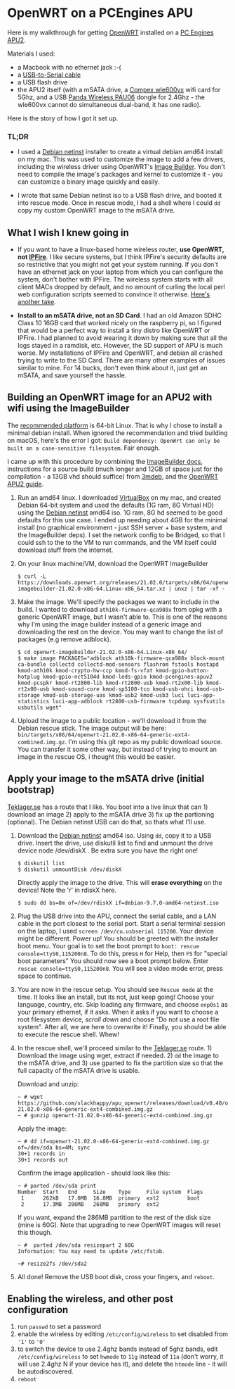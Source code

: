# OpenWRT on a PCEngines APU

Here is my walkthrough for getting [OpenWRT](https://openwrt.org/) installed on a [PC Engines APU2](https://pcengines.ch/apu2d2.htm).

Materials I used:
- a Macbook with no ethernet jack :-(
- a [USB-to-Serial cable](https://www.amazon.com/Adapter-Chipset-CableCreation-Converter-Register/dp/B0769FY7R7)
- a USB flash drive
- the APU2 itself (with a mSATA drive, a [Compex wle600vx](https://pcengines.ch/wle600vx.htm) wifi card for 5Ghz, and a USB [Panda Wireless PAU06](http://www.pandawireless.com/Products%20|%20Panda%20Wireless.html) dongle for 2.4Ghz - the wle600vx cannot do simultaneous dual-band, it has one radio).

Here is the story of how I got it set up.

### TL;DR

- I used a [Debian netinst](https://www.debian.org/CD/netinst/) installer to create a virtual debian amd64 install on my mac.  This was used to customize the image to add a few drivers, including the wireless driver using OpenWRT's [Image Builder](https://openwrt.org/docs/guide-user/additional-software/imagebuilder).  You don't need to compile the image's packages and kernel to customize it - you can customize a binary image quickly and easily.

- I wrote that same Debian netinst iso to a USB flash drive, and booted it into rescue mode.  Once in rescue mode, I had a shell where I could `dd` copy my custom OpenWRT image to the mSATA drive.

## What I wish I knew going in

- If you want to have a linux-based home wireless router, **use OpenWRT, not [IPFire](https://www.ipfire.org/)**.  I like secure systems, but I think IPFire's security defaults are so restrictive that you might not get your system running.  If you don't have an ethernet jack on your laptop from which you can configure the system, don't bother with IPFire.  The wireless system starts with all client MACs dropped by default, and no amount of curling the local perl web configuration scripts seemed to convince it otherwise.  [Here's another take](https://teklager.se/en/knowledge-base/choosing-router-operating-system-pfsense-vs-opnsense-vs-openwrt/).

- **Install to an mSATA drive, not an SD Card**.  I had an old Amazon SDHC Class 10 16GB card that worked nicely on the raspberry pi, so I figured that would be a perfect way to install a tiny distro like OpenWRT or IPFire.  I had planned to avoid wearing it down by making sure that all the logs stayed in a ramdisk, etc.  However, the SD support of APU is much worse. My installations of IPFire and OpenWRT, and debian all crashed trying to write to the SD Card.  There are many other examples of issues similar to mine.  For 14 bucks, don't even think about it, just get an mSATA, and save yourself the hassle.


## Building an OpenWRT image for an APU2 with wifi using the ImageBuilder
The [recommended platform](https://openwrt.org/docs/guide-user/additional-software/imagebuilder) is  64-bit Linux.  That is why I chose to install a minimal debian install.  When ignored the recommendation and tried building on macOS, here's the error I got: `Build dependency: OpenWrt can only be built on a case-sensitive filesystem`.  Fair enough.

I came up with this procedure by combining the [ImageBuilder docs](https://openwrt.org/docs/guide-user/additional-software/imagebuilder), instructions for a source build (much longer and 12GB of space just for the compilation - a 13GB vhd should suffice) from [3mdeb](https://3mdeb.com/firmware/installing-openwrt-on-apu3-platform/), and the [OpenWRT APU2 guide](https://openwrt.org/toh/pcengines/apu2).

1. Run an amd64 linux.  I downloaded [VirtualBox](https://www.virtualbox.org/) on my mac, and created Debian 64-bit system and used the defaults (1G ram, 8G Virtual HD) using the [Debian netinst](https://www.debian.org/CD/netinst/) amd64 iso.  1G ram, 8G hd seemed to be good defaults for this use case.  I ended up needing about 4GB for the minimal install (no graphical environment - just SSH server + base system, and the ImageBuilder deps).  I set the network config to be Bridged, so that I could ssh to the to the VM to run commands, and the VM itself could download stuff from the internet.

1. On your linux machine/VM, download the OpenWRT ImageBuilder
    ```
    $ curl -L  https://downloads.openwrt.org/releases/21.02.0/targets/x86/64/openwrt-imagebuilder-21.02.0-x86-64.Linux-x86_64.tar.xz | unxz | tar -xf -
    ```

1. Make the image.  We'll specify the packages we want to include in the build.  I wanted to download  `ath10k-firmware-qca988x` from opkg with a generic OpenWRT image, but I wasn't able to.  This is one of the reasons why I'm using the image builder instead of a generic image and downloading the rest on the device.  You may want to change the list of packages (e.g remove adblock).
    ```
    $ cd openwrt-imagebuilder-21.02.0-x86-64.Linux-x86_64/
    $ make image PACKAGES="adblock ath10k-firmware-qca988x block-mount ca-bundle collectd collectd-mod-sensors flashrom fstools hostapd kmod-ath10k kmod-crypto-hw-ccp kmod-fs-vfat kmod-gpio-button-hotplug kmod-gpio-nct5104d kmod-leds-gpio kmod-pcengines-apuv2 kmod-pcspkr kmod-rt2800-lib kmod-rt2800-usb kmod-rt2x00-lib kmod-rt2x00-usb kmod-sound-core kmod-sp5100-tco kmod-usb-ohci kmod-usb-storage kmod-usb-storage-uas kmod-usb2 kmod-usb3 luci luci-app-statistics luci-app-adblock rt2800-usb-firmware tcpdump sysfsutils usbutils wget"
    ```

1. Upload the image to a public location - we'll download it from the Debian rescue stick.  The image output will be here:  `bin/targets/x86/64/openwrt-21.02.0-x86-64-generic-ext4-combined.img.gz`.  I'm using this git repo as my public download source.  You can transfer it some other way, but instead of trying to mount an image in the rescue OS, i thought this would be easier.


## Apply your image to the mSATA drive (initial bootstrap)
[Teklager.se](https://teklager.se/en/knowledge-base/openwrt-installation-instructions/) has a route that I like.  You boot into a live linux that can 1) download an image 2) apply to the mSATA drive 3) fix up the partioning (optional).  The Debian netinst USB can do that, so thats what I'll use.

1. Download the [Debian netinst](https://www.debian.org/CD/netinst/) amd64 iso.  Using `dd`, copy it to a USB drive.
    Insert the drive, use diskutil list to find and unmount the drive device node /dev/diskX .  Be extra sure you have the right one!
    ```
    $ diskutil list
    $ diskutil unmountDisk /dev/diskX
    ```

    Directly apply the image to the drive.  This will **erase everything** on the device! Note the 'r' in rdiskX here.
    ```
    $ sudo dd bs=8m of=/dev/rdiskX if=debian-9.7.0-amd64-netinst.iso
    ```

1. Plug the USB drive into the APU, connect the serial cable, and a LAN cable in the port closest to the serial port.  Start a serial terminal session on the laptop, I used `screen /dev/cu.usbserial 115200`.  Your device might be different.  Power up!  You should be greeted with the installer boot menu.  Your goal is to set the boot prompt to `boot: rescue console=ttyS0,115200n8`.  To do this, press `H` for Help, then `F5` for "special boot parameters"  You should now see a boot prompt below.  Enter `rescue console=ttyS0,115200n8`.  You will see a video mode error, press space to continue.

1. You are now in the rescue setup.  You should see `Rescue mode` at the time.  It looks like an install, but its not, just keep going!  Choose your language, country, etc.  Skip loading any firmware, and choose `enp0s1` as your primary ethernet, if it asks.  When it asks if you want to choose a root filesystem device, *scroll down* and choose "Do not use a root file system".  After all, we are here to overwrite it!  Finally, you should be able to execute the rescue shell.  Whew!

1. In the rescue shell, we'll proceed similar to the [Teklager.se](https://teklager.se/en/knowledge-base/openwrt-installation-instructions/) route.  1) Download the image using wget, extract if needed. 2) `dd` the image to the mSATA drive, and 3) use gparted to fix the partition size so that the full capacity of the mSATA drive is usable.

    Download and unzip:
    ```
    ~ # wget https://github.com/slackhappy/apu_openwrt/releases/download/v0.40/openwrt-21.02.0-x86-64-generic-ext4-combined.img.gz
    ~ # gunzip openwrt-21.02.0-x86-64-generic-ext4-combined.img.gz
    ```

    Apply the image:
    ```
    ~ # dd if=openwrt-21.02.0-x86-64-generic-ext4-combined.img.gz of=/dev/sda bs=4M; sync
    30+1 records in
    30+1 records out
    ```

    Confirm the image application - should look like this:
    ```
    ~ # parted /dev/sda print
    Number  Start   End     Size    Type     File system  Flags
     1      262kB   17.0MB  16.8MB  primary  ext2         boot
     2      17.3MB  286MB   268MB   primary  ext2
    ```

    If you want, expand the 286MB partition to the rest of the disk size (mine is 60G).  Note that upgrading to new OpenWRT images will reset this though.
    ```
    ~ #  parted /dev/sda resizepart 2 60G
    Information: You may need to update /etc/fstab.

    ~# resize2fs /dev/sda2
    ```
1. All done! Remove the USB boot disk, cross your fingers, and `reboot`.



## Enabling the wireless, and other post configuration

1. run `passwd` to set a password
1. enable the wireless by editing `/etc/config/wireless` to set disabled from `'1'` to `'0'`
1. to switch the device to use 2.4ghz bands instead of 5ghz bands, edit `/etc/config/wireless` to set `hwmode` to `11g` instead of `11a` (don't worry, it will use 2.4ghz N if your device has it), and delete the `htmode` line - it will be autodiscovered.
1. `reboot`
